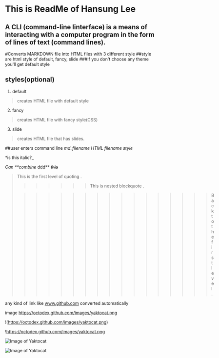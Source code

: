 This is ReadMe of Hansung Lee
========
A CLI (command-line linterface) is a means of interacting with a computer program in the form of lines of text (command lines).
------------

#Converts MARKDOWN file into HTML files with 3 different style
##style are html style of default, fancy, slide
###If you don't choose any theme you'll get default style

styles(optional)
-------
1. default
> creates HTML file with default style

2. fancy
> creates HTML file with fancy style(CSS)

3. slide
> creates HTML file that has slides.

##user enters command line
*md_filename HTML filename style*

*is this italic?_


_Can **combine_ ddd**
~~this~~

> This is the first level of quoting .
>
> >>>> > > This is nested blockquote .
>
> > > > > > > > > > > > > >> > > Back to the first level .

any kind of link like www.github.com converted automatically

image
https://octodex.github.com/images/yaktocat.png

!(https://octodex.github.com/images/yaktocat.png)

!https://octodex.github.com/images/yaktocat.png

![Image of Yaktocat](https://octodex.github.com/images/yaktocat.png)

![Image of Yaktocat](http://www.github.com)
